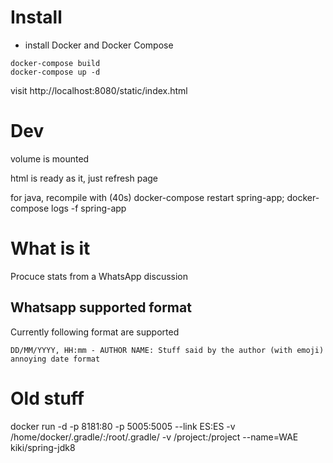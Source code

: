
# Install


* install Docker and Docker Compose
````
docker-compose build 
docker-compose up -d
````

visit http://localhost:8080/static/index.html

# Dev 

volume is mounted

html is ready as it, just refresh page

for java, recompile with (40s)
docker-compose restart spring-app; docker-compose logs -f spring-app

# What is it 
Procuce stats from a WhatsApp discussion


## Whatsapp supported format

Currently following format are supported
````
DD/MM/YYYY, HH:mm - AUTHOR NAME: Stuff said by the author (with emoji)
annoying date format 
````



# Old stuff
docker run -d -p 8181:80  -p 5005:5005 --link ES:ES -v /home/docker/.gradle/:/root/.gradle/ -v /project:/project --name=WAE kiki/spring-jdk8
